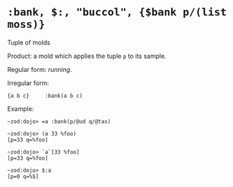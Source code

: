 # `:bank, $:, "buccol", {$bank p/(list moss)}`

Tuple of molds

Product: a mold which applies the tuple `p` to its sample.

Regular form: *running*.

Irregular form:
```
{a b c}     :bank(a b c)
```

Example:
```
~zod:dojo> =a :bank(p/@ud q/@tas)

~zod:dojo> (a 33 %foo)
[p=33 q=%foo]

~zod:dojo> `a`[33 %foo]
[p=33 q=%foo]

~zod:dojo> $:a
[p=0 q=%$]
```
